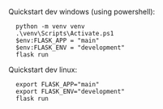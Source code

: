 Quickstart dev windows (using powershell):
```
  python -m venv venv
  .\venv\Scripts\Activate.ps1
  $env:FLASK_APP = "main"
  $env:FLASK_ENV = "development"
  flask run
```

Quickstart dev linux:
```
  export FLASK_APP="main"
  export FLASK_ENV="development"
  flask run
```
